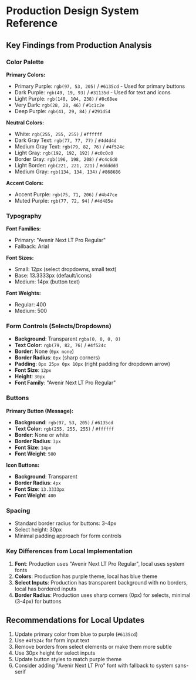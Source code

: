 # Production Design System Reference

## Key Findings from Production Analysis

### Color Palette
**Primary Colors:**
- Primary Purple: `rgb(97, 53, 205)` / `#6135cd` - Used for primary buttons
- Dark Purple: `rgb(49, 19, 93)` / `#31135d` - Used for text and icons
- Light Purple: `rgb(140, 104, 238)` / `#8c68ee`
- Very Dark: `rgb(28, 28, 46)` / `#1c1c2e`
- Deep Purple: `rgb(41, 29, 84)` / `#291d54`

**Neutral Colors:**
- White: `rgb(255, 255, 255)` / `#ffffff`
- Dark Gray Text: `rgb(77, 77, 77)` / `#4d4d4d`
- Medium Gray Text: `rgb(79, 82, 76)` / `#4f524c`
- Light Gray: `rgb(192, 192, 192)` / `#c0c0c0`
- Border Gray: `rgb(196, 198, 208)` / `#c4c6d0`
- Light Border: `rgb(221, 221, 221)` / `#dddddd`
- Medium Gray: `rgb(134, 134, 134)` / `#868686`

**Accent Colors:**
- Accent Purple: `rgb(75, 71, 206)` / `#4b47ce`
- Muted Purple: `rgb(77, 72, 94)` / `#4d485e`

### Typography
**Font Families:**
- Primary: "Avenir Next LT Pro Regular"
- Fallback: Arial

**Font Sizes:**
- Small: 12px (select dropdowns, small text)
- Base: 13.3333px (default/icons)
- Medium: 14px (button text)

**Font Weights:**
- Regular: 400
- Medium: 500

### Form Controls (Selects/Dropdowns)
- **Background**: Transparent `rgba(0, 0, 0, 0)`
- **Text Color**: `rgb(79, 82, 76)` / `#4f524c`
- **Border**: None (`0px none`)
- **Border Radius**: `0px` (sharp corners)
- **Padding**: `0px 25px 0px 10px` (right padding for dropdown arrow)
- **Font Size**: `12px`
- **Height**: `30px`
- **Font Family**: "Avenir Next LT Pro Regular"

### Buttons
**Primary Button (Message):**
- **Background**: `rgb(97, 53, 205)` / `#6135cd`
- **Text Color**: `rgb(255, 255, 255)` / `#ffffff`
- **Border**: None or white
- **Border Radius**: `3px`
- **Font Size**: `14px`
- **Font Weight**: `500`

**Icon Buttons:**
- **Background**: Transparent
- **Border Radius**: `4px`
- **Font Size**: `13.3333px`
- **Font Weight**: `400`

### Spacing
- Standard border radius for buttons: 3-4px
- Select height: 30px
- Minimal padding approach for form controls

### Key Differences from Local Implementation
1. **Font**: Production uses "Avenir Next LT Pro Regular", local uses system fonts
2. **Colors**: Production has purple theme, local has blue theme
3. **Select Inputs**: Production has transparent background with no borders, local has bordered inputs
4. **Border Radius**: Production uses sharp corners (0px) for selects, minimal (3-4px) for buttons

## Recommendations for Local Updates
1. Update primary color from blue to purple (`#6135cd`)
2. Use `#4f524c` for form input text
3. Remove borders from select elements or make them more subtle
4. Use 30px height for select inputs
5. Update button styles to match purple theme
6. Consider adding "Avenir Next LT Pro" font with fallback to system sans-serif
